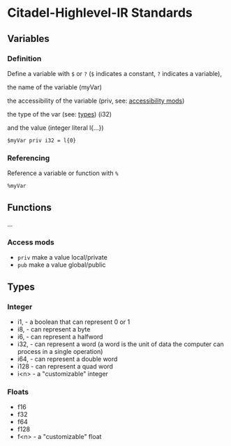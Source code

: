 # Citadel-Highlevel-IR Standards

## Variables

### Definition

Define a variable with `$` or `?` (`$` indicates a constant, `?` indicates a variable),

the name of the variable (myVar)

the accessibility of the variable (priv, see: [accessibility mods](#access-mods))

the type of the var (see: [types](#types)) (i32)

and the value (integer literal l{...})

```text
$myVar priv i32 = l{0}
```

### Referencing

Reference a variable or function with `%`

```text
%myVar
```

## Functions

...

### Access mods

- `priv` make a value local/private
- `pub` make a value global/public

## Types

### Integer

- i1, - a boolean that can represent 0 or 1
- i8, - can represent a byte
- i6, - can represent a halfword
- i32, - can represent a word (a word is the unit of data the computer can process in a single operation)
- i64, - can represent a double word
- i128 - can represent a quad word
- i\<n> - a "customizable" integer

### Floats

- f16
- f32
- f64
- f128
- f\<n> - a "customizable" float
